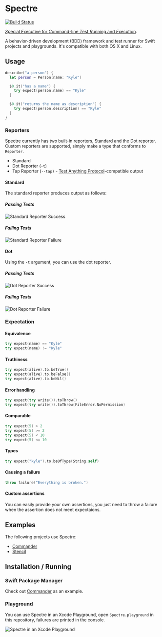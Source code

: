 # Spectre

[![Build Status](https://img.shields.io/travis/kylef/Spectre/master.svg?style=flat)](https://travis-ci.org/kylef/Spectre)

[*Sp*ecial *E*xecutive for *C*ommand-line *T*est *R*unning and
*E*xecution](https://en.wikipedia.org/wiki/SPECTRE).

A behavior-driven development (BDD) framework and test runner for Swift projects
and playgrounds. It's compatible with both OS X and Linux.

## Usage

```swift
describe("a person") {
  let person = Person(name: "Kyle")

  $0.it("has a name") {
    try expect(person.name) == "Kyle"
  }

  $0.it("returns the name as description") {
    try expect(person.description) == "Kyle"
  }
}
```

### Reporters

Spectre currently has two built-in reporters, Standard and the Dot reporter.
Custom reporters are supported, simply make a type that conforms to `Reporter`.

- Standard
- Dot Reporter (`-t`)
- Tap Reporter (`--tap)` - [Test Anything Protocol](http://testanything.org/)-compatible output

#### Standard

The standard reporter produces output as follows:

##### Passing Tests

![Standard Reporter Success](Screenshots/success.png)

##### Failing Tests

![Standard Reporter Failure](Screenshots/failure.png)

#### Dot

Using the `-t` argument, you can use the dot reporter.

##### Passing Tests

![Dot Reporter Success](Screenshots/success-dot.png)

##### Failing Tests

![Dot Reporter Failure](Screenshots/failure-dot.png)

### Expectation

#### Equivalence

```swift
try expect(name) == "Kyle"
try expect(name) != "Kyle"
```

#### Truthiness

```swift
try expect(alive).to.beTrue()
try expect(alive).to.beFalse()
try expect(alive).to.beNil()
```

#### Error handling

```swift
try expect(try write()).toThrow()
try expect(try write()).toThrow(FileError.NoPermission)
```

#### Comparable

```swift
try expect(5) > 2
try expect(5) >= 2
try expect(5) < 10
try expect(5) <= 10
```

#### Types

```swift
try expect("kyle").to.beOfType(String.self)
```

#### Causing a failure

```swift
throw failure("Everything is broken.")
```

#### Custom assertions

You can easily provide your own assertions, you just need to throw a
failure when the assertion does not meet expectaions.

## Examples

The following projects use Spectre:

- [Commander](https://github.com/kylef/Commander)
- [Stencil](https://github.com/stencilproject/Stencil)

## Installation / Running

### Swift Package Manager

Check out [Commander](https://github.com/kylef/Commander) as an example.

### Playground

You can use Spectre in an Xcode Playground, open `Spectre.playground` in
this repository, failures are printed in the console.

![Spectre in an Xcode Playground](Screenshots/Playground.png)
